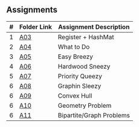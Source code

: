 ##  Assignments

|   #   | Folder Link | Assignment Description |
| :---: | ----------- | ---------------------- |
|   1  | [A03](./A03/)   |  Register + HashMat        |
|   2  | [A04](./A04/)   |       What to Do |
|   3  | [A05](./A05/)    |  Easy Breezy       |
|   4  | [A06](./A06/)    |  Hardwood Sneezy      |
|   5  | [A07](./A07/)    |  Priority Queezy      |
|   6  | [A08](./A08/)    |  Graphin Sleezy       |
|   6  | [A09](./A09/)    |  Convex Hull       |
|   6  | [A10](./A10/)    |  Geometry Problem       |
|   6  | [A11](./A11/)    |  Bipartite/Graph Problems       |



